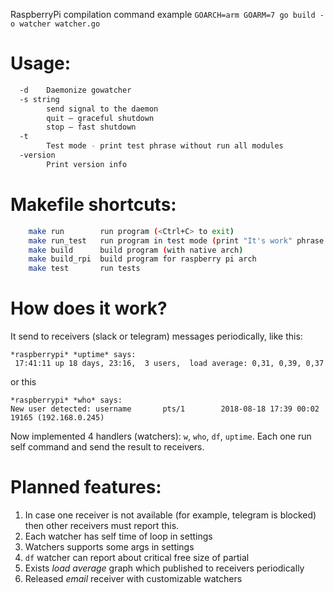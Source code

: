 RaspberryPi compilation command example `GOARCH=arm GOARM=7 go build -o watcher watcher.go`

Usage:
=====
```bash
  -d	Daemonize gowatcher
  -s string
    	send signal to the daemon
		quit — graceful shutdown
		stop — fast shutdown
  -t
    	Test mode - print test phrase without run all modules
  -version
        Print version info
```

Makefile shortcuts:
=====
```bash
    make run        run program (<Ctrl+C> to exit)
    make run_test   run program in test mode (print "It's work" phrase and shutdown)
    make build      build program (with native arch)
    make build_rpi  build program for raspberry pi arch
    make test       run tests
```

How does it work?
=====
It send to receivers (slack or telegram) messages periodically, like this:
```
*raspberrypi* *uptime* says:
 17:41:11 up 18 days, 23:16,  3 users,  load average: 0,31, 0,39, 0,37
```
or this
```
*raspberrypi* *who* says:
New user detected: username       pts/1        2018-08-18 17:39 00:02       19165 (192.168.0.245)
```
Now implemented 4 handlers (watchers): `w`, `who`, `df`, `uptime`. Each one run self command and send the result to receivers.

Planned features:
=====
1. In case one receiver is not available (for example, telegram is blocked) then other receivers must report this.
2. Each watcher has self time of loop in settings
3. Watchers supports some args in settings
4. `df` watcher can report about critical free size of partial
5. Exists _load average_ graph which published to receivers periodically
6. Released _email_ receiver with customizable watchers